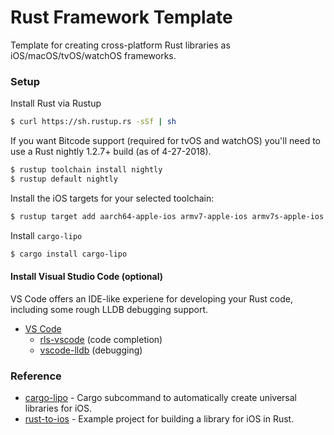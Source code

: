 # Rust Framework Template

Template for creating cross-platform Rust libraries as iOS/macOS/tvOS/watchOS frameworks.

### Setup

Install Rust via Rustup

```bash
$ curl https://sh.rustup.rs -sSf | sh
```

If you want Bitcode support (required for tvOS and watchOS) you'll need to use a Rust nightly 1.2.7+ build (as of 4-27-2018).

```bash
$ rustup toolchain install nightly
$ rustup default nightly
```

Install the iOS targets for your selected toolchain:

```bash
$ rustup target add aarch64-apple-ios armv7-apple-ios armv7s-apple-ios  x86_64-apple-ios i386-apple-ios
```

Install `cargo-lipo`

```bash
$ cargo install cargo-lipo
```

#### Install Visual Studio Code (optional)

VS Code offers an IDE-like experiene for developing your Rust code, including some rough LLDB debugging support.

* [VS Code](https://code.visualstudio.com/)
  * [rls-vscode](https://github.com/rust-lang-nursery/rls-vscode) (code completion)
  * [vscode-lldb](https://github.com/vadimcn/vscode-lldb) (debugging)

### Reference

* [cargo-lipo](https://github.com/TimNN/cargo-lipo) - Cargo subcommand to automatically create universal libraries for iOS.
* [rust-to-ios](https://github.com/wojteklu/rust-to-ios) - Example project for building a library for iOS in Rust.